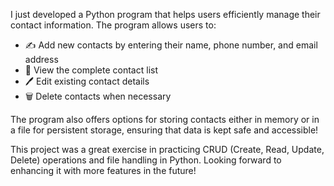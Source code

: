 I just developed a Python program that helps users efficiently manage their contact information. The program allows users to:
- ✍ Add new contacts by entering their name, phone number, and email address
- 📜 View the complete contact list
- 🖊 Edit existing contact details
- 🗑 Delete contacts when necessary

The program also offers options for storing contacts either in memory or in a file for persistent storage, ensuring that data is kept safe and accessible!

This project was a great exercise in practicing CRUD (Create, Read, Update, Delete) operations and file handling in Python. Looking forward to enhancing it with more features in the future!

